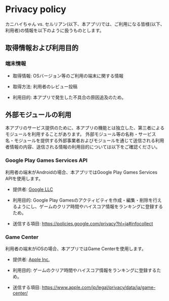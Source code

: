 # Privacy policy

カニハイちゃん vs. セルリアン(以下、本アプリ)では、ご利用になる皆様(以下、利用者)の情報を以下のように扱うものとします。

## 取得情報および利用目的

### 端末情報

* 取得情報: OSバージョン等のご利用の端末に関する情報

* 取得方法: 利用者のレビュー投稿

* 利用目的: 本アプリで発生した不具合の原因追及のため。

## 外部モジュールの利用

本アプリのサービス提供のために、本アプリの機能とは独立した、第三者によるモジュールを利用することがあります。
外部モジュール等の名称・サービス名・モジュールを提供する外部事業者およびモジュールを通じて送信される利用者情報の内容、送信される情報の利用目的については以下をご確認ください。

### Google Play Games Services API

利用者の端末がAndroidの場合、本アプリではGoogle Play Games Services APIを使用します。

* 提供者: [Google LLC](https://policies.google.com/privacy?hl=ja)

* 利用目的: Google Play Gamesのアクティビティを作成・編集・削除を行えるようにし、ゲームのクリア時間やハイスコア情報をランキングに登録するため。

* 送信する項目: https://policies.google.com/privacy?hl=ja#infocollect

### Game Center

利用者の端末がiOSの場合、本アプリではGame Centerを使用します。

* 提供者: [Apple Inc.](https://www.apple.com/legal/privacy/jp/)

* 利用目的: ゲームのクリア時間やハイスコア情報をランキングに登録するため。

* 送信する項目: https://www.apple.com/jp/legal/privacy/data/ja/game-center/

<!--

### ?

* 提供者: ?

* 利用目的: ?

* 送信する項目: ?

モンストのPPの書き方が簡潔。参考にせよ
https://www.monster-strike.com/privacy/

iOS版ではGame Center、Android版ではGoogle Play Gamesを使用しており、ゲームのクリア時間やハイスコア情報を送信して、ランキングに登録できます。
ただし、送信される情報には個人を特定できるものは含まれません。
-->

